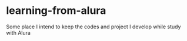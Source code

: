 # learning-from-alura
Some place I intend to keep the codes and project I develop while study with Alura
